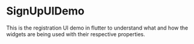 # SignUpUIDemo
This is the registration UI demo in flutter to understand what and how the widgets are being used with their respective properties.
